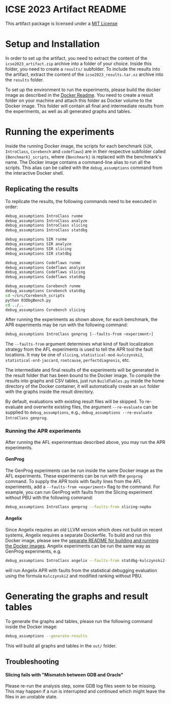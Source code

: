 # ICSE 2023 Artifact README

This artifact package is licensed under a [MIT License](LICENSE.md)

# Setup and Installation

In order to set up the artifact, you need to extract the content of the `icse2023_artifact.zip` archive into a folder of your choice.
Inside this folder, you need to create a `results/` subfolder.
To include the results into the artifact, extract the content of the `icse2023_results.tar.xz` archive into the `results` folder.

To set up the environment to run the experiments, please build the docker image as described in
the [Docker Readme](DOCKER.md). You need to create a result folder on your machine and attach this folder as Docker
volume to the Docker image. This folder will contain all final and intermediate results from the experiments, as well as all generated graphs and tables.

# Running the experiments

Inside the running Docker image, the scripts for each benchmark (`SIR`, `IntroClass`, `Corebench` and `codeflaws`) are
in their respective subfolder called `{Benchmark}_scripts`, where `{Benchmark}` is replaced with the benchmark's name.
The Docker image contains a command-line alias to run all the scripts.
This alias can be called with the `debug_assumptions` command from the interactive Docker shell.

## Replicating the results

To replicate the results, the following commands need to be executed in order:

```bash
debug_assumptions IntroClass runme
debug_assumptions IntroClass analyze
debug_assumptions IntroClass slicing
debug_assumptions IntroClass statdbg

debug_assumptions SIR runme
debug_assumptions SIR analyze
debug_assumptions SIR slicing
debug_assumptions SIR statdbg

debug_assumptions Codeflaws runme
debug_assumptions Codeflaws analyze
debug_assumptions Codeflaws slicing
debug_assumptions Codeflaws statdbg

debug_assumptions Corebench runme
debug_assumptions Corebench statdbg
cd ~/src/Corebench_scripts
python 03DbgBench.py
cd ../..
debug_assumptions Corebench slicing
```

After running the experiments as shown above, for each benchmark, the APR experiments may be run with the following command:

```bash
debug_assumptions IntroClass genprog [--faults-from <experiment>]
```

The `--faults-from` argument determines what kind of fault localization strategy from the AFL experiments is used to tell the APR tool the fault locations. It may be one of `slicing`, `statistical-mod-kulczynski2`, `statistical-ord-jaccard`, `rootcause`, `perfectdiagnosis`, etc.

The intermediate and final results of the experiments will be generated in the result folder that has been bound to the Docker image. To compile the results into graphs and CSV tables, just run `BuildTables.py` inside the home directory of the Docker container, it will automatically create an `out` folder with the graphs inside the result directory.

By default, evaluations with existing result files will be skipped.
To re-evaluate and overwrite existing files, the argument `--re-evaluate` can be supplied to `debug_assumptions`, e.g., `debug_assumptions --re-evaluate IntroClass genprog`.

### Running the APR experiments

After running the AFL experimentsas described above, you may run the APR experiments.

#### GenProg

The GenProg experiments can be run inside the same Docker image as the AFL experiments.
These experiments can be run with the `genprog` command.
To supply the APR tools with faulty lines from the AFL experiments, add a `--faults-from <experiment>` flag to the command.
For example, you can run GenProg with faults from the Slicing experiment without PBU with the following command:

```bash
debug_assumptions IntroClass genprog --faults-from slicing-nopbu
```

#### Angelix

Since Angelix requires an old LLVM version which does not build on recent systems, Angelix requires a separate Dockerfile.
To build and run this Docker image, please see the [separate README for building and running the Docker images](DOCKER.md).
Angelix experiments can be run the same way as GenProg experiments, e.g.

```bash
debug_assumptions IntroClass angelix --faults-from statdbg-kulczynski2-mod-nopbu
```

will run Angelix APR with faults from the statistical debugging evaluation using the formula `Kulczynski2` and modified ranking without PBU.

# Generating the graphs and result tables

To generate the graphs and tables, please run the following command inside the Docker image:

```bash
debug_assumptions --generate-results
```

This will build all graphs and tables in the `out/` folder.

## Troubleshooting

#### Slicing fails with "Mismatch between GDB and Oracle"

Please re-run the analysis step, some GDB log files seem to be missing.
This may happen if a run is interrupted and continued which might leave the files in an unstable state.
